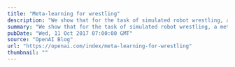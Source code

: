 ```yaml
---
title: "Meta-learning for wrestling"
description: "We show that for the task of simulated robot wrestling, a meta-learning agent can learn to quickly defeat a stronger non-meta-learning agent, and also show that the meta-learning agent can adapt to physical malfunction."
summary: "We show that for the task of simulated robot wrestling, a meta-learning agent can learn to quickly defeat a stronger non-meta-learning agent, and also show that the meta-learning agent can adapt to physical malfunction."
pubDate: "Wed, 11 Oct 2017 07:00:00 GMT"
source: "OpenAI Blog"
url: "https://openai.com/index/meta-learning-for-wrestling"
thumbnail: ""
---
```


